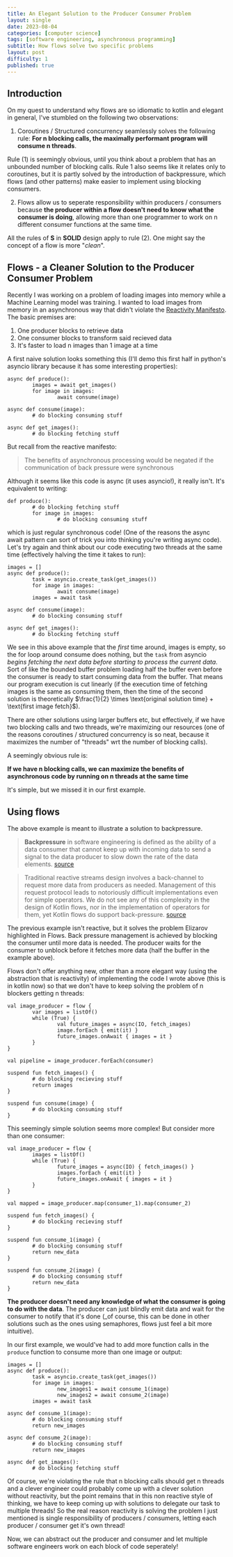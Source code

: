 ```yaml
---
title: An Elegant Solution to the Producer Consumer Problem
layout: single
date: 2023-08-04
categories: [computer science]
tags: [software engineering, asynchronous programming]
subtitle: How flows solve two specific problems
layout: post
difficulty: 1
published: true
---
```


## Introduction

On my quest to understand why flows are so idiomatic to kotlin and elegant in general, I've stumbled on the following two observations:

1. Coroutines / Structured concurrency seamlessly solves the following rule:
**For n blocking calls, the maximally performant program will consume n threads**. 

Rule (1) is seemingly obvious, until you think about a problem that has an unbounded number of blocking calls. Rule 1 also seems like it relates only to coroutines, but it is partly solved by the introduction of backpressure, which flows (and other patterns) make easier to implement using blocking consumers.

2. Flows allow us to seperate responsibility within producers / consumers because **the producer within a flow doesn't need to know what the consumer is doing**, allowing more than one programmer to work on n different consumer functions at the same time.

All the rules of **S** in **SOLID** design apply to rule (2). One might say the concept of a flow is more "_clean_".

## Flows - a Cleaner Solution to the Producer Consumer Problem

Recently I was working on a problem of loading images into memory while a Machine Learning model was
training. I wanted to load images from memory in an asynchronous way that didn't violate the
[Reactivity Manifesto](https://www.reactivemanifesto.org/). The basic premises are:

1. One producer blocks to retrieve data
2. One consumer blocks to transform said recieved data
3. It's faster to load n images than 1 image at a time

A first naive solution looks something this (I'll demo this first half in python's asyncio library because it
has some interesting properties):

```
async def produce():
        images = await get_images()
        for image in images:
                await consume(image)

async def consume(image):
        # do blocking consuming stuff

async def get_images():
        # do blocking fetching stuff
```

But recall from the reactive manifesto:

> The benefits of asynchronous processing would be negated if the communication of back pressure were synchronous

Although it seems like this code is async (it uses asyncio!), it really isn't. It's equivalent to writing:

```
def produce():
        # do blocking fetching stuff
        for image in images:
                # do blocking consuming stuff
```

which is just regular synchronous code! (One of the reasons the async await pattern can sort of trick you into
thinking you're writing async code). Let's try again and think about our code executing two threads at the same time
(effectively halving the time it takes to run):

```
images = []
async def produce():
        task = asyncio.create_task(get_images())
        for image in images:
                await consume(image)
        images = await task

async def consume(image):
        # do blocking consuming stuff

async def get_images():
        # do blocking fetching stuff
```

We see in this above example that the _first_ time around, images is empty, so the for loop around consume does
nothing, but the `task` from asyncio _begins fetching the next data before starting to process the current data_.
Sort of like the bounded buffer problem loading half the buffer even before the consumer is ready to start consuming
data from the buffer. That means our program execution is cut linearly (if the execution time of fetching
images is the same as consuming them, then the time of the second solution is theoretically
$\frac{1}{2} \times \text{original solution time} + \text{first image fetch}$).

There are other solutions using larger buffers etc, but effectively, if we have two blocking calls and two
threads, we're maximizing our resources (one of the reasons coroutines / structured concurrency
is so neat, because it maximizes the number of "threads" wrt the number of blocking calls).

A seemingly obvious rule is:

**If we have n blocking calls, we can maximize the benefits of asynchronous code by running on n threads at the same time**

It's simple, but we missed it in our first example.

## Using flows

The above example is meant to illustrate a solution to backpressure.

> **Backpressure** in software engineering is defined as the ability of a data consumer that cannot keep up with incoming data to send a signal to the data producer to slow down the rate of the data elements. [source](https://elizarov.medium.com/simple-design-of-kotlin-flow-4725e7398c4c)


> Traditional reactive streams design involves a back-channel to request more data from producers as needed. Management of this request protocol leads to notoriously difficult implementations even for simple operators. We do not see any of this complexity in the design of Kotlin flows, nor in the implementation of operators for them, yet Kotlin flows do support back-pressure. [source](https://elizarov.medium.com/simple-design-of-kotlin-flow-4725e7398c4c)

The previous example isn't reactive, but it solves the problem Elizarov highlighted in Flows. Back pressure
management is achieved by blocking the consumer until more data is needed. The producer waits for the consumer to
unblock before it fetches more data (half the buffer in the example above).

Flows don't offer anything new, other than a more elegant way (using the abstraction that is reactivity)
of implementing the code I wrote above (this is in kotlin now) so that we don't have to keep solving the problem
of n blockers getting n threads:

```
val image_producer = flow {
        var images = listOf()
        while (True) {
                val future_images = async(IO, fetch_images)
                image.forEach { emit(it) }
                future_images.onAwait { images = it }
        }
}

val pipeline = image_producer.forEach(consumer)

suspend fun fetch_images() {
        # do blocking recieving stuff
        return images
}

suspend fun consume(image) {
        # do blocking consuming stuff
}
```

This seemingly simple solution seems more complex! But consider more than one consumer:

```
val image_producer = flow {
        images = listOf()
        while (True) {
                future_images = async(IO) { fetch_images() }
                images.forEach { emit(it) }
                future_images.onAwait { images = it }
        }
}

val mapped = image_producer.map(consumer_1).map(consumer_2)

suspend fun fetch_images() {
        # do blocking recieving stuff
}

suspend fun consume_1(image) {
        # do blocking consuming stuff
        return new_data
}

suspend fun consume_2(image) {
        # do blocking consuming stuff
        return new_data
}
```

**The producer doesn't need any knowledge of what the consumer is going to do with the data**. The producer can just blindly emit data and wait for the consumer to notify that it's done (_of course, this can be done in other solutions such as the ones using semaphores, flows just feel a bit more intuitive).

In our first example, we would've had to add more function calls in the `produce` function to consume more than one image or output:

```
images = []
async def produce():
        task = asyncio.create_task(get_images())
        for image in images:
                new_images1 = await consume_1(image)
                new_images2 = await consume_2(image)
        images = await task

async def consume_1(image):
        # do blocking consuming stuff
        return new_images

async def consume_2(image):
        # do blocking consuming stuff
        return new_images

async def get_images():
        # do blocking fetching stuff
```

Of course, we're violating the rule that n blocking calls should get n threads and a clever engineer could
probably come up with a clever solution without reactivity, but the point remains that in this non reactive
style of thinking, we have to keep coming up with solutions to delegate our task to multiple threads! So
the real reason reactivity is solving the problem I just mentioned is single responsibility of producers / consumers, letting each producer / consumer get it's own thread!

Now, we can abstract out the producer and consumer and let multiple software engineers work on
each block of code seperately!


